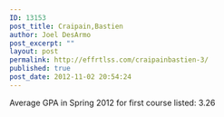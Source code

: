 ```yaml
---
ID: 13153
post_title: Craipain,Bastien
author: Joel DesArmo
post_excerpt: ""
layout: post
permalink: http://effrtlss.com/craipainbastien-3/
published: true
post_date: 2012-11-02 20:54:24
---
```

<p>Average GPA in Spring 2012 for first course listed: 3.26</p>